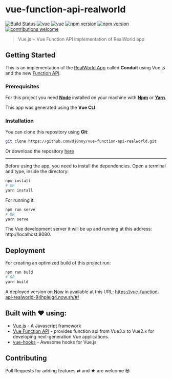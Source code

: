 # vue-function-api-realworld

[![Build Status](https://travis-ci.org/dj0nny/vue-function-api-realworld.svg?branch=develop)](https://travis-ci.org/dj0nny/vue-function-api-realworld)
[![vue](https://img.shields.io/badge/build%20with-Vue-blue)](https://img.shields.io/badge/build%20with-Vue-blue)
[![vue](https://img.shields.io/github/languages/top/dj0nny/vue-function-api-realworld)](https://img.shields.io/github/languages/top/dj0nny/vue-function-api-realworld)
[![npm version](https://badge.fury.io/js/vue.svg)](https://badge.fury.io/js/vue)
[![npm version](https://badge.fury.io/js/vue-function-api.svg)](https://badge.fury.io/js/vue-function-api)
[![contributions welcome](https://img.shields.io/badge/contributions-welcome-brightgreen.svg?style=flat)](https://github.com/dwyl/esta/issues)

> Vue.js + Vue Function API implementation of RealWorld app

## Getting Started

This is an implementation of the [RealWorld App](https://github.com/gothinkster/realworld) called **Conduit** using Vue.js and the new [Function API](https://github.com/vuejs/vue-function-api).

### Prerequisites  

For this project you need [__Node__](https://nodejs.org/en/) installed on your machine with [__Npm__](https://www.npmjs.com/) or [__Yarn__](https://yarnpkg.com).

This app was generated using the **Vue CLI**.

### Installation

You can clone this repository using __Git__:
```bash
git clone https://github.com/dj0nny/vue-function-api-realworld.git
```

Or download the repository [here](https://github.com/dj0nny/vue-function-api-realworld/archive/develop.zip)

---

Before using the app, you need to install the dependencies. Open a terminal and type, inside the directory:

```bash
npm install 
# OR
yarn install
```
For running it: 
```bash
npm run serve
# OR
yarn serve
```
The Vue development server it will be up and running at this address: http://localhost:8080.

## Deployment

For creating an optimized build of this project run:

```bash
npm run buld
# OR
yarn build
```

A deployed version on [Now](https://zeit.co/now) in available at this URL: https://vue-function-api-realworld-94hplejg4.now.sh/#/

## Built with ❤️ using:

* [Vue.js](https://vuejs.org/) - A Javascript framework
* [Vue Function API](https://github.com/vuejs/vue-function-api) - provides function api from Vue3.x to Vue2.x for developing next-generation Vue applications.
* [vue-hooks](https://github.com/u3u/vue-hooks) - Awesome hooks for Vue.js

## Contributing

Pull Requests for adding features ⇄ and ★ are welcome 😎